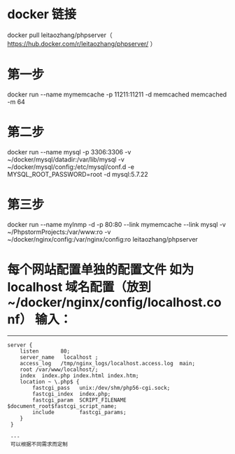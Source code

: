 # docker 链接
docker  pull leitaozhang/phpserver（ https://hub.docker.com/r/leitaozhang/phpserver/ ）

# 第一步
docker run --name mymemcache -p 11211:11211 -d memcached memcached -m 64

# 第二步
docker run --name mysql -p 3306:3306 -v ~/docker/mysql/datadir:/var/lib/mysql -v ~/docker/mysql/config:/etc/mysql/conf.d -e MYSQL_ROOT_PASSWORD=root -d mysql:5.7.22

# 第三步
docker run --name mylnmp -d -p 80:80 --link mymemcache --link mysql -v ~/PhpstormProjects:/var/www:ro  -v ~/docker/nginx/config:/var/nginx/config:ro  leitaozhang/phpserver

# 每个网站配置单独的配置文件 如为 localhost 域名配置（放到~/docker/nginx/config/localhost.conf） 输入：
---
``` nginx 
server {
	listen       80;
	server_name   localhost ;
	access_log   /tmp/nginx_logs/localhost.access.log  main;
	root /var/www/localhost/;
	index  index.php index.html index.htm;
	location ~ \.php$ {
		fastcgi_pass   unix:/dev/shm/php56-cgi.sock;
		fastcgi_index  index.php;
		fastcgi_param  SCRIPT_FILENAME  $document_root$fastcgi_script_name;
		include        fastcgi_params;
	}
 }
 
 ---
 可以根据不同需求而定制
